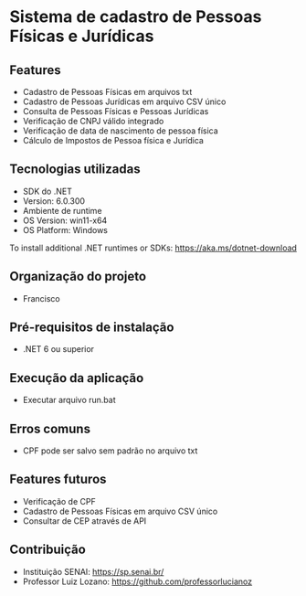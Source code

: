 # Sistema de cadastro de Pessoas Físicas e Jurídicas
## Features
- Cadastro de Pessoas Físicas em arquivos txt
- Cadastro de Pessoas Jurídicas em arquivo CSV único
- Consulta de Pessoas Físicas e Pessoas Jurídicas
- Verificação de CNPJ válido integrado
- Verificação de data de nascimento de pessoa física
- Cálculo de Impostos de Pessoa física e Jurídica

## Tecnologias utilizadas
- SDK do .NET
- Version:   6.0.300
- Ambiente de runtime
- OS Version:  win11-x64
- OS Platform: Windows

To install additional .NET runtimes or SDKs: https://aka.ms/dotnet-download

## Organização do projeto
- Francisco

## Pré-requisitos de instalação
- .NET 6 ou superior

## Execução da aplicação
- Executar arquivo run.bat

## Erros comuns
 - CPF pode ser salvo sem padrão no arquivo txt
 
## Features futuros
- Verificação de CPF
- Cadastro de Pessoas Físicas em arquivo CSV único
- Consultar de CEP através de API

## Contribuição
- Instituição SENAI: https://sp.senai.br/
- Professor Luiz Lozano: https://github.com/professorlucianoz



